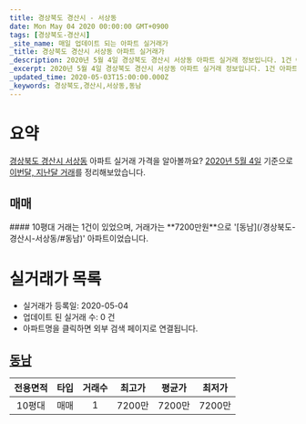 ```yaml
---
title: 경상북도 경산시 - 서상동
date: Mon May 04 2020 00:00:00 GMT+0900
tags: [경상북도-경산시]
_site_name: 매일 업데이트 되는 아파트 실거래가
_title: 경상북도 경산시 서상동 아파트 실거래가
_description: 2020년 5월 4일 경상북도 경산시 서상동 아파트 실거래 정보입니다. 1건 아파트 정보가 있습니다.
_excerpt: 2020년 5월 4일 경상북도 경산시 서상동 아파트 실거래 정보입니다. 1건 아파트 정보가 있습니다.
_updated_time: 2020-05-03T15:00:00.000Z
_keywords: 경상북도,경산시,서상동,동남
---
```





# 요약
<ins>경상북도 경산시 서상동</ins> 아파트 실거래 가격을 알아볼까요? <ins>2020년 5월 4일</ins> 기준으로 <ins>이번달, 지난달 거래</ins>를 정리해보았습니다.

## 매매
<div class="container">
<div class="twelve columns" markdown="1">
#### 10평대
거래는 1건이 있었으며, 거래가는 **7200만원**으로 '[동남](/경상북도-경산시-서상동/#동남)' 아파트이었습니다.
</div>
</div>



# 실거래가 목록
- 실거래가 등록일: 2020-05-04
- 업데이트 된 실거래 수: 0 건
- 아파트명을 클릭하면 외부 검색 페이지로 연결됩니다.

## [동남](#동남)

|전용면적|타입|거래수|최고가|평균가|최저가|
|:---:|:---:|:---:|:---:|:---:|:---:|
|10평대|<span class="deal-type-1">매매</span>|1|7200만|7200만|7200만|

<br/>




